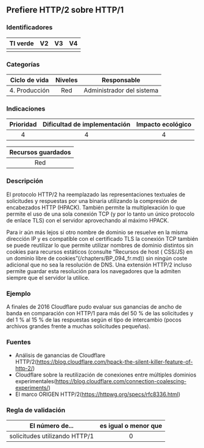 ## Prefiere HTTP/2 sobre HTTP/1

 ### Identificadores

 | TI verde | V2 | V3 | V4 |
 | :-----: | :-: | :-: | :-: |
 | | | | |

 ### Categorías

 | Ciclo de vida | Niveles | Responsable |
 | :-----------: | :-----: | :------------------: |
 | 4. Producción | Red | Administrador del sistema |

 ### Indicaciones

 | Prioridad | Dificultad de implementación | Impacto ecológico |
 | :------: | :----------------------: | :-----------------------: |
 | 4 | 4 | 4 |

 | Recursos guardados |
 | :-------------: |
 | Red |

 ### Descripción

 El protocolo HTTP/2 ha reemplazado las representaciones textuales de solicitudes y respuestas por una binaria utilizando la compresión de encabezados HTTP (HPACK). También permite la multiplexación lo que permite el uso de una sola conexión TCP (y por lo tanto un único protocolo de enlace TLS) con el servidor aprovechando al máximo HPACK.

Para ir aún más lejos si otro nombre de dominio se resuelve en la misma dirección IP y es compatible con el certificado TLS la conexión TCP también se puede reutilizar lo que permite utilizar nombres de dominio distintos sin cookies para recursos estáticos (consulte  “Recursos de host ( CSS/JS) en un dominio libre de cookies”(/chapters/BP_094_fr.md)) sin ningún coste adicional que no sea la resolución de DNS. Una extensión HTTP/2 incluso permite guardar esta resolución para los navegadores que la admiten siempre que el servidor la utilice.

 ### Ejemplo

A finales de 2016 Cloudflare pudo evaluar sus ganancias de ancho de banda en comparación con HTTP/1 para más del 50 % de las solicitudes y del 1 % al 15 % de las respuestas según el tipo de intercambio (pocos archivos grandes frente a muchas solicitudes pequeñas).

 ### Fuentes

 - Análisis de ganancias de Cloudflare HTTP/2(https://blog.cloudflare.com/hpack-the-silent-killer-feature-of-http-2/)
 - Cloudflare sobre la reutilización de conexiones entre múltiples dominios experimentales(https://blog.cloudflare.com/connection-coalescing-experiments/)
 - El marco ORIGEN HTTP/2(https://httpwg.org/specs/rfc8336.html)

 ### Regla de validación

 | El número de... | es igual o menor que |
 | --------------------- | :----------------------: |
 | solicitudes utilizando HTTP/1 | 0 |
